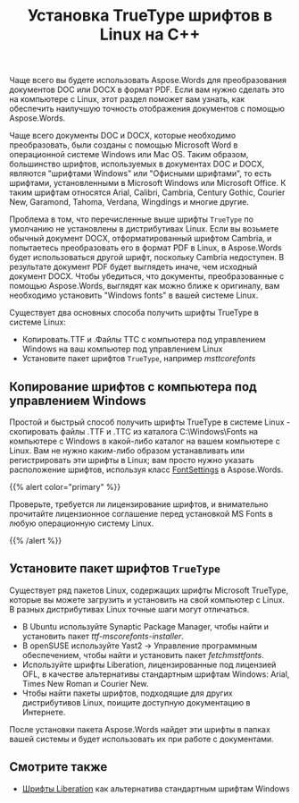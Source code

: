 ﻿---
title: Установка TrueType шрифтов в Linux на C++
second_title: Aspose.Words для C++
articleTitle: Установка TrueType шрифтов в Linux
linktitle: Установка TrueType шрифтов в Linux
description: "Aspose.Words для C++ позволяет с максимальной точностью отображать документ, созданный с помощью Microsoft Word, на компьютере под управлением Linux. Для этого скопируйте файлы шрифтов с компьютера под управлением Windows или установите пакет шрифтов `TrueType` на свой компьютер под управлением Linux."
type: docs
weight: 20
url: /ru/cpp/install-truetype-fonts-on-linux/
---

Чаще всего вы будете использовать Aspose.Words для преобразования документов DOC или DOCX в формат PDF. Если вам нужно сделать это на компьютере с Linux, этот раздел поможет вам узнать, как обеспечить наилучшую точность отображения документов с помощью Aspose.Words.

Чаще всего документы DOC и DOCX, которые необходимо преобразовать, были созданы с помощью Microsoft Word в операционной системе Windows или Mac OS. Таким образом, большинство шрифтов, используемых в документах DOC и DOCX, являются "шрифтами Windows" или "Офисными шрифтами", то есть шрифтами, установленными в Microsoft Windows или Microsoft Office. К таким шрифтам относятся Arial, Calibri, Cambria, Century Gothic, Courier New, Garamond, Tahoma, Verdana, Wingdings и многие другие.

Проблема в том, что перечисленные выше шрифты `TrueType` по умолчанию не установлены в дистрибутивах Linux. Если вы возьмете обычный документ DOCX, отформатированный шрифтом Cambria, и попытаетесь преобразовать его в формат PDF в Linux, в Aspose.Words будет использоваться другой шрифт, поскольку Cambria недоступен. В результате документ PDF будет выглядеть иначе, чем исходный документ DOCX. Чтобы убедиться, что документы, преобразованные с помощью Aspose.Words, выглядят как можно ближе к оригиналу, вам необходимо установить "Windows fonts" в вашей системе Linux.

Существует два основных способа получить шрифты TrueType в системе Linux:

- Копировать.TTF и .Файлы TTC с компьютера под управлением Windows на ваш компьютер под управлением Linux
- Установите пакет шрифтов `TrueType`, например *msttcorefonts*

## Копирование шрифтов с компьютера под управлением Windows

Простой и быстрый способ получить шрифты TrueType в системе Linux - скопировать файлы .TTF и .TTC из каталога C:\Windows\Fonts на компьютере с Windows в какой-либо каталог на вашем компьютере с Linux. Вам не нужно каким-либо образом устанавливать или регистрировать эти шрифты в Linux; вам просто нужно указать расположение шрифтов, используя класс [FontSettings](https://reference.aspose.com/words/cpp/class/aspose.words.fonts.font_settings) в Aspose.Words.

{{% alert color="primary" %}}

Проверьте, требуется ли лицензирование шрифтов, и внимательно прочитайте лицензионное соглашение перед установкой MS Fonts в любую операционную систему Linux.

{{% /alert %}}

## Установите пакет шрифтов `TrueType`

Существует ряд пакетов Linux, содержащих шрифты Microsoft TrueType, которые вы можете загрузить и установить на свой компьютер с Linux. В разных дистрибутивах Linux точные шаги могут отличаться.

- В Ubuntu используйте Synaptic Package Manager, чтобы найти и установить пакет *ttf-mscorefonts-installer*.
- В openSUSE используйте Yast2 → Управление программным обеспечением, чтобы найти и установить пакет *fetchmsttfonts*.
- Используйте шрифты Liberation, лицензированные под лицензией OFL, в качестве альтернативы стандартным шрифтам Windows: Arial, Times New Roman и Courier New.
- Чтобы найти пакеты шрифтов, подходящие для других дистрибутивов Linux, поищите доступную документацию в Интернете.

После установки пакета Aspose.Words найдет эти шрифты в папках вашей системы и будет использовать их при работе с документами.

## Смотрите также

- [Шрифты Liberation](https://github.com/liberationfonts) как альтернатива стандартным шрифтам Windows
